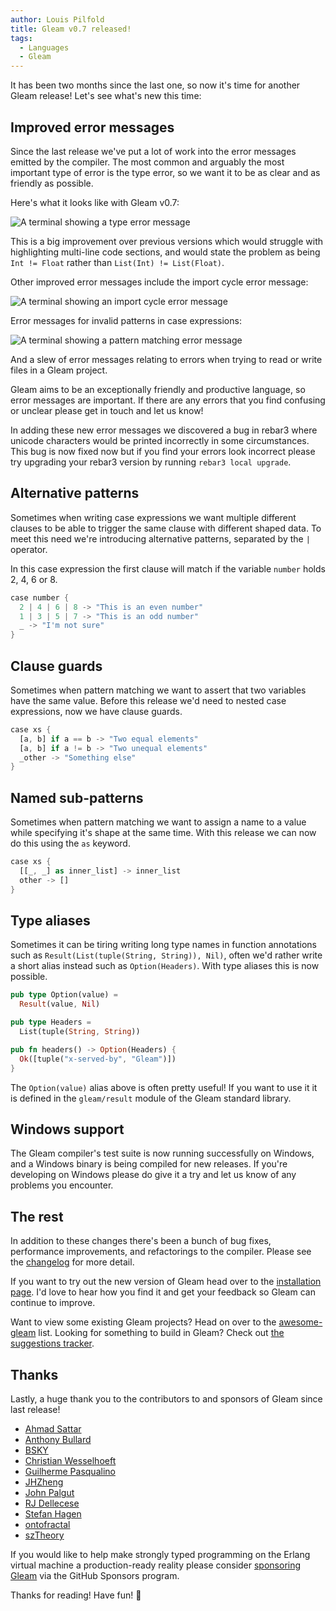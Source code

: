 ```yaml
---
author: Louis Pilfold
title: Gleam v0.7 released!
tags:
  - Languages
  - Gleam
---
```


It has been two months since the last one, so now it's time for another Gleam
release! Let's see what's new this time:

## Improved error messages

Since the last release we've put a lot of work into the error messages emitted
by the compiler. The most common and arguably the most important type of error
is the type error, so we want it to be as clear and as friendly as possible.

Here's what it looks like with Gleam v0.7:

<img src="/img/blog/gleam-v0.7-released/type-error.png" alt="A terminal showing a type error message">

This is a big improvement over previous versions which would struggle with
highlighting multi-line code sections, and would state the problem as being
`Int != Float` rather than `List(Int) != List(Float)`.

Other improved error messages include the import cycle error message:

<img src="/img/blog/gleam-v0.7-released/import-cycle.png" alt="A terminal showing an import cycle error message">

Error messages for invalid patterns in case expressions:

<img src="/img/blog/gleam-v0.7-released/incorrect-number-of-patterns.png" alt="A terminal showing a pattern matching error message">

And a slew of error messages relating to errors when trying to read or write
files in a Gleam project.

Gleam aims to be an exceptionally friendly and productive language, so error
messages are important. If there are any errors that you find confusing or
unclear please get in touch and let us know!

In adding these new error messages we discovered a bug in rebar3 where unicode
characters would be printed incorrectly in some circumstances. This bug is now
fixed now but if you find your errors look incorrect please try upgrading
your rebar3 version by running `rebar3 local upgrade`.


## Alternative patterns

Sometimes when writing case expressions we want multiple different clauses to
be able to trigger the same clause with different shaped data. To meet this
need we're introducing alternative patterns, separated by the `|` operator.

In this case expression the first clause will match if the variable `number`
holds 2, 4, 6 or 8.

```rust
case number {
  2 | 4 | 6 | 8 -> "This is an even number"
  1 | 3 | 5 | 7 -> "This is an odd number"
  _ -> "I'm not sure"
}
```


## Clause guards

Sometimes when pattern matching we want to assert that two variables have the
same value. Before this release we'd need to nested case expressions, now we
have clause guards.

```rust
case xs {
  [a, b] if a == b -> "Two equal elements"
  [a, b] if a != b -> "Two unequal elements"
  _other -> "Something else"
}
```


## Named sub-patterns

Sometimes when pattern matching we want to assign a name to a value while
specifying it's shape at the same time. With this release we can now do this
using the `as` keyword.

```rust
case xs {
  [[_, _] as inner_list] -> inner_list
  other -> []
}
```


## Type aliases

Sometimes it can be tiring writing long type names in function annotations
such as `Result(List(tuple(String, String)), Nil)`, often we'd rather write a
short alias instead such as `Option(Headers)`. With type aliases this is now
possible.


```rust
pub type Option(value) =
  Result(value, Nil)

pub type Headers =
  List(tuple(String, String))

pub fn headers() -> Option(Headers) {
  Ok([tuple("x-served-by", "Gleam")])
}
```

The `Option(value)` alias above is often pretty useful! If you want to use it
it is defined in the `gleam/result` module of the Gleam standard library.


## Windows support

The Gleam compiler's test suite is now running successfully on Windows, and a
Windows binary is being compiled for new releases. If you're developing on
Windows please do give it a try and let us know of any problems you encounter.


## The rest

In addition to these changes there's been a bunch of bug fixes, performance
improvements, and refactorings to the compiler. Please see the
[changelog](https://github.com/gleam-lang/gleam/blob/master/CHANGELOG.md) for
more detail.

If you want to try out the new version of Gleam head over to the [installation
page][installation]. I'd love to hear how you find it and get your feedback so
Gleam can continue to improve.

Want to view some existing Gleam projects? Head on over to the
[awesome-gleam][awesome-gleam] list. Looking for something to build in
Gleam? Check out [the suggestions tracker][suggestions].

[awesome-gleam]: https://github.com/gleam-lang/awesome-gleam
[suggestions]: https://github.com/gleam-lang/suggestions/issues
[installation]: https://gleam.run/getting-started/installing-gleam.html


## Thanks

Lastly, a huge thank you to the contributors to and sponsors of Gleam since
last release!

- [Ahmad Sattar](https://github.com/thehabbos007)
- [Anthony Bullard](https://github.com/gamebox)
- [BSKY](https://github.com/imbsky)
- [Christian Wesselhoeft](https://github.com/xtian)
- [Guilherme Pasqualino](https://github.com/ggpasqualino)
- [JHZheng](https://github.com/zjhmale)
- [John Palgut](https://github.com/Jwsonic)
- [RJ Dellecese](https://github.com/rjdellecese)
- [Stefan Hagen](https://github.com/sthagen)
- [ontofractal](https://github.com/ontofractal)
- [szTheory](https://github.com/szTheory)


If you would like to help make strongly typed programming on the Erlang
virtual machine a production-ready reality please consider [sponsoring
Gleam][sponsor] via the GitHub Sponsors program.

Thanks for reading! Have fun! 💜

[sponsor]: https://github.com/sponsors/lpil
